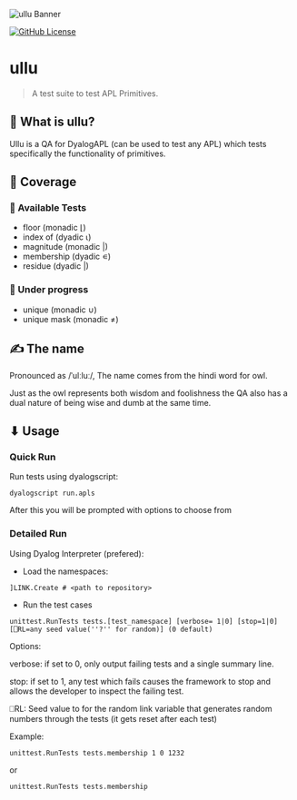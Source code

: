 ![ullu Banner](assets/banner.png)

[![GitHub License](https://img.shields.io/github/license/sloorush/ullu)](https://github.com/sloorush/ullu/blob/master/LICENSE)

# ullu

> A test suite to test APL Primitives.

## 🤔 What is ullu?

Ullu is a QA for DyalogAPL (can be used to test any APL) which tests specifically the functionality of primitives.

## 🎿 Coverage

### 💪  Available Tests
- floor (monadic ⌊)
- index of (dyadic ⍳)
- magnitude (monadic |)
- membership (dyadic ∊)
- residue (dyadic |)

### 🧱 Under progress
- unique (monadic ∪)
- unique mask (monadic ≠)

## ✍ The name

Pronounced as /ˈulːluː/, The name comes from the hindi word for owl.

Just as the owl represents both wisdom and foolishness the QA also has a dual nature of being wise and dumb at the same time.

## ⬇ Usage

### Quick Run

Run tests using dyalogscript:
```
dyalogscript run.apls
```

After this you will be prompted with options to choose from

### Detailed Run

Using Dyalog Interpreter (prefered):

- Load the namespaces:

```
]LINK.Create # <path to repository>
```

- Run the test cases

```
unittest.RunTests tests.[test_namespace] [verbose= 1|0] [stop=1|0] [⎕RL=any seed value(''?'' for random)] (0 default)
```

Options:

verbose: if set to 0, only output failing tests and a single summary line.

stop: if set to 1, any test which fails causes the framework to stop and allows the developer to inspect the failing test.

⎕RL: Seed value to for the random link variable that generates random numbers through the tests (it gets reset after each test)

Example:
```
unittest.RunTests tests.membership 1 0 1232
```
or
```
unittest.RunTests tests.membership
```

<!-- ### 🔗 References -->

<!-- ## ⚖ License

Copyright 2021 Dyalog?

Licensed under MIT License : https://opensource.org/licenses/MIT

<p align="center">Made with ❤ at Dyalog</p> -->

